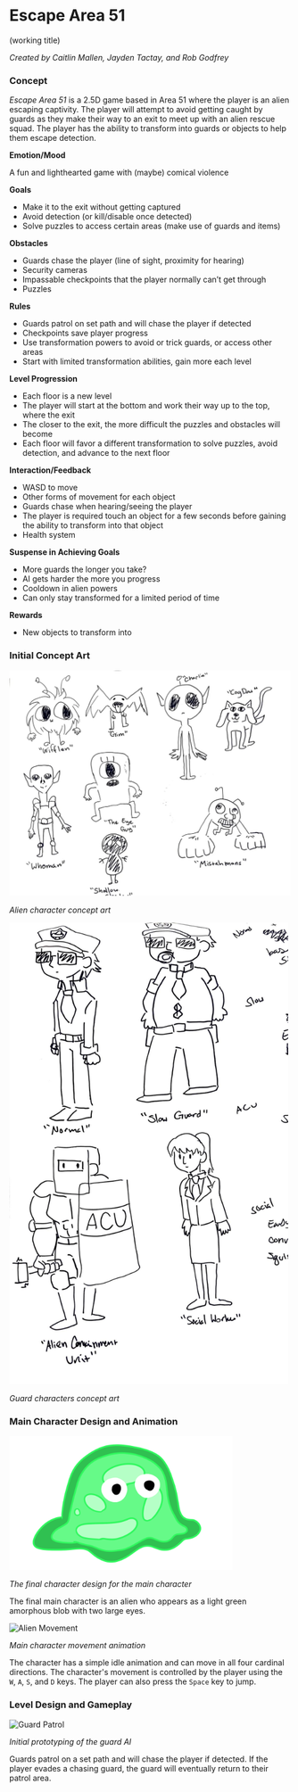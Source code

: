 # Escape Area 51

(working title)

_Created by Caitlin Mallen, Jayden Tactay, and Rob Godfrey_

### Concept
_Escape Area 51_ is a 2.5D game based in Area 51 where the player is an alien escaping captivity. The player will attempt to avoid getting caught by guards as they make their way to an exit to meet up with an alien rescue squad. The player has the ability to transform into guards or objects to help them escape detection.

**Emotion/Mood**

A fun and lighthearted game with (maybe) comical violence

**Goals**

- Make it to the exit without getting captured
- Avoid detection (or kill/disable once detected)
- Solve puzzles to access certain areas (make use of guards and items)

**Obstacles**

- Guards chase the player (line of sight, proximity for hearing)
- Security cameras
- Impassable checkpoints that the player normally can’t get through
- Puzzles

**Rules**

- Guards patrol on set path and will chase the player if detected
- Checkpoints save player progress
- Use transformation powers to avoid or trick guards, or access other areas
- Start with limited transformation abilities, gain more each level

**Level Progression**

- Each floor is a new level
- The player will start at the bottom and work their way up to the top, where the exit
- The closer to the exit, the more difficult the puzzles and obstacles will become
- Each floor will favor a different transformation to solve puzzles, avoid detection, and advance to the next floor

**Interaction/Feedback**

- WASD to move
- Other forms of movement for each object
- Guards chase when hearing/seeing the player
- The player is required touch an object for a few seconds before gaining the ability to transform into that object
- Health system

**Suspense in Achieving Goals**

- More guards the longer you take?
- AI gets harder the more you progress
- Cooldown in alien powers
- Can only stay transformed for a limited period of time

**Rewards**

- New objects to transform into

### Initial Concept Art

<img src="images/alien-concepts.jpg" width="800px" alt="Alien Concept Art" />

_Alien character concept art_

<img src="images/guard-concepts.jpg" width="500px" alt="Guard Concept Art" />

_Guard characters concept art_


### Main Character Design and Animation

<img src="images/main-character.png" width="400px" alt="Alien Concept Art">

_The final character design for the main character_

The final main character is an alien who appears as a light green amorphous blob with two large eyes. 

![Alien Movement](gifs/main-movement.gif)

_Main character movement animation_

The character has a simple idle animation and can move in all four cardinal directions. The character's movement is controlled by the player using the `W`, `A`, `S`, and `D` keys. The player can also press the `Space` key to jump.

### Level Design and Gameplay

![Guard Patrol](gifs/guard-patrol.gif)

_Initial prototyping of the guard AI_

Guards patrol on a set path and will chase the player if detected. If the player evades a chasing guard, the guard will eventually return to their patrol area.
